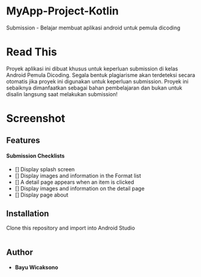 # MyApp-Project-Kotlin
Submission - Belajar membuat aplikasi android untuk pemula dicoding

# Read This
Proyek aplikasi ini dibuat khusus untuk keperluan submission di kelas Android Pemula Dicoding. Segala bentuk plagiarisme akan terdeteksi secara otomatis jika proyek ini digunakan untuk keperluan submission. Proyek ini sebaiknya dimanfaatkan sebagai bahan pembelajaran dan bukan untuk disalin langsung saat melakukan submission!

# Screenshot

     
## Features
#### Submission Checklists
- [] Display splash screen
- [] Display images and information in the Format list
- [] A detail page appears when an item is clicked
- [] Display images and information on the detail page
- [] Display page about

## Installation
Clone this repository and import into Android Studio
```

```
## Author
* #### Bayu Wicaksono

